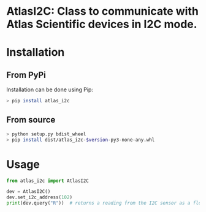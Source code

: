 # AtlasI2C: Class to communicate with Atlas Scientific devices in I2C mode.

# Installation
## From PyPi
Installation can be done using Pip:

```sh
> pip install atlas_i2c
```

## From source
```sh
> python setup.py bdist_wheel
> pip install dist/atlas_i2c-$version-py3-none-any.whl
```

# Usage
```py
from atlas_i2c import AtlasI2C

dev = AtlasI2C()
dev.set_i2c_address(102)
print(dev.query("R"))  # returns a reading from the I2C sensor as a float
```
